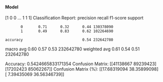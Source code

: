 #### Model
[1 0 0 ... 1 1 1]
Classification Report:
              precision    recall  f1-score   support

           0       0.71      0.32      0.44 130378090
           1       0.49      0.83      0.62 102264690

    accuracy                           0.54 232642780
   macro avg       0.60      0.57      0.53 232642780
weighted avg       0.61      0.54      0.51 232642780

Accuracy: 0.5424665833171354
Confusion Matrix:
[[41138667 89239423]
 [17202423 85062267]]
Confusion Matrix (%):
[[17.68319094 38.35899098]
 [ 7.39435069 36.56346739]]
